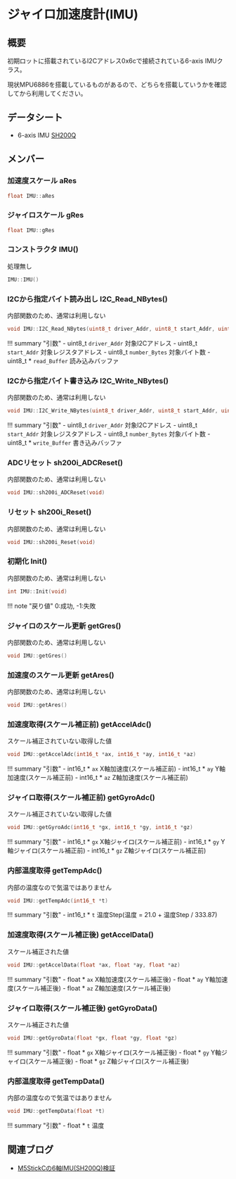 # ジャイロ加速度計(IMU)

## 概要

初期ロットに搭載されているI2Cアドレス0x6cで接続されている6-axis IMUクラス。

現状MPU6886を搭載しているものがあるので、どちらを搭載していうかを確認してから利用してください。

## データシート

- 6-axis IMU [SH200Q](https://github.com/m5stack/M5-Schematic/blob/master/Core/SH200Q.pdf)


## メンバー

### 加速度スケール aRes

```c
float IMU::aRes
```


### ジャイロスケール gRes

```c
float IMU::gRes
```


### コンストラクタ IMU()
処理無し
```c
IMU::IMU()
```



### I2Cから指定バイト読み出し I2C_Read_NBytes()
内部関数のため、通常は利用しない
```c
void IMU::I2C_Read_NBytes(uint8_t driver_Addr, uint8_t start_Addr, uint8_t number_Bytes, uint8_t *read_Buffer)
```

!!! summary "引数"
	- uint8_t `driver_Addr` 対象I2Cアドレス
	- uint8_t `start_Addr` 対象レジスタアドレス
	- uint8_t `number_Bytes` 対象バイト数
	- uint8_t * `read_Buffer` 読み込みバッファ



### I2Cから指定バイト書き込み I2C_Write_NBytes()
内部関数のため、通常は利用しない
```c
void IMU::I2C_Write_NBytes(uint8_t driver_Addr, uint8_t start_Addr, uint8_t number_Bytes, uint8_t *write_Buffer)
```

!!! summary "引数"
	- uint8_t `driver_Addr` 対象I2Cアドレス
	- uint8_t `start_Addr` 対象レジスタアドレス
	- uint8_t `number_Bytes` 対象バイト数
	- uint8_t * `write_Buffer` 書き込みバッファ



### ADCリセット sh200i_ADCReset()
内部関数のため、通常は利用しない
```c
void IMU::sh200i_ADCReset(void)
```



### リセット sh200i_Reset()
内部関数のため、通常は利用しない
```c
void IMU::sh200i_Reset(void)
```



### 初期化 Init()
内部関数のため、通常は利用しない
```c
int IMU::Init(void)
```

!!! note "戻り値"
	0:成功, -1:失敗


### ジャイロのスケール更新 getGres()
内部関数のため、通常は利用しない
```c
void IMU::getGres()
```



### 加速度のスケール更新 getAres()
内部関数のため、通常は利用しない
```c
void IMU::getAres()
```



### 加速度取得(スケール補正前) getAccelAdc()
スケール補正されていない取得した値
```c
void IMU::getAccelAdc(int16_t *ax, int16_t *ay, int16_t *az)
```

!!! summary "引数"
	- int16_t * `ax` X軸加速度(スケール補正前)
	- int16_t * `ay` Y軸加速度(スケール補正前)
	- int16_t * `az` Z軸加速度(スケール補正前)



### ジャイロ取得(スケール補正前) getGyroAdc()
スケール補正されていない取得した値
```c
void IMU::getGyroAdc(int16_t *gx, int16_t *gy, int16_t *gz)
```

!!! summary "引数"
	- int16_t * `gx` X軸ジャイロ(スケール補正前)
	- int16_t * `gy` Y軸ジャイロ(スケール補正前)
	- int16_t * `gz` Z軸ジャイロ(スケール補正前)



### 内部温度取得 getTempAdc()
内部の温度なので気温ではありません
```c
void IMU::getTempAdc(int16_t *t)
```

!!! summary "引数"
	- int16_t * `t` 温度Step(温度 = 21.0 + 温度Step / 333.87)



### 加速度取得(スケール補正後) getAccelData()
スケール補正された値
```c
void IMU::getAccelData(float *ax, float *ay, float *az)
```

!!! summary "引数"
	- float * `ax` X軸加速度(スケール補正後)
	- float * `ay` Y軸加速度(スケール補正後)
	- float * `az` Z軸加速度(スケール補正後)



### ジャイロ取得(スケール補正後) getGyroData()
スケール補正された値
```c
void IMU::getGyroData(float *gx, float *gy, float *gz)
```

!!! summary "引数"
	- float * `gx` X軸ジャイロ(スケール補正後)
	- float * `gy` Y軸ジャイロ(スケール補正後)
	- float * `gz` Z軸ジャイロ(スケール補正後)



### 内部温度取得 getTempData()
内部の温度なので気温ではありません
```c
void IMU::getTempData(float *t)
```

!!! summary "引数"
	- float * `t` 温度

## 関連ブログ
- [M5StickCの6軸IMU(SH200Q)検証](https://lang-ship.com/blog/?p=570)


